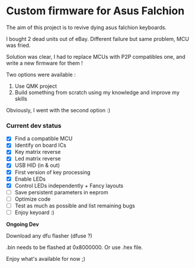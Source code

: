 # Custom firmware for Asus Falchion


The aim of this project is to revive dying asus falchion keyboards.

I bought 2 dead units out of eBay. Different failure but same problem, MCU was fried.

Solution was clear, I had to replace MCUs with P2P compatibles one, and write a new firmware for them !

Two options were available :
1. Use QMK project
2. Build something from scratch using my knowledge and improve my skills

Obviously, I went with the second option :)

### Current dev status

- [X] Find a compatible MCU
- [X] Identify on board ICs
- [X] Key matrix reverse
- [X] Led matrix reverse
- [X] USB HID (in & out)
- [X] First version of key processing
- [X] Enable LEDs
- [X] Control LEDs independently + Fancy layouts
- [ ] Save persistent parameters in eeprom 
- [ ] Optimize code
- [ ] Test as much as possible and list remaining bugs
- [ ] Enjoy keyoard :)  

**Ongoing Dev**

Download any dfu flasher (dfuse ?)

.bin needs to be flashed at 0x8000000. Or use .hex file.

Enjoy what's available for now ;)
